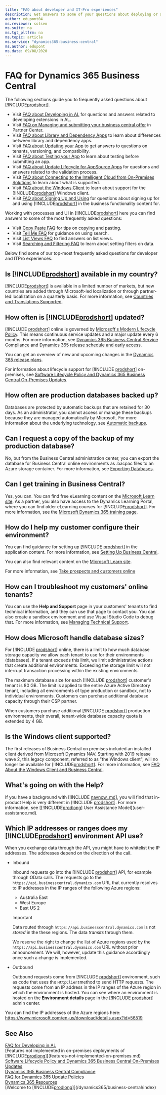 ```yaml
---
title: "FAQ about developer and IT-Pro experiences"
description: Get answers to some of your questions about deploying or administering Business Central.
author: edupont04
ms.reviewer: solsen
ms.suite: na
ms.tgt_pltfrm: na
ms.topic: article
ms.service: "dynamics365-business-central"
ms.author: edupont
ms.date: 09/08/2020
---
```


# FAQ for Dynamics 365 Business Central

The following sections guide you to frequently asked questions about [!INCLUDE[prodshort](includes/prodshort.md)].

- Visit [FAQ about Developing in AL](developer/devenv-dev-faq.md) for questions and answers related to developing extensions in AL.
- Visit [FAQ on Managing and submitting your business central offer](developer/app-faq-offer.md) in Partner Center.
- Visit [FAQ about Library and Dependency Apps](developer/app-faq-dependencies-libraries.md) to learn about differences between library and dependency apps.
- Visit [FAQ about Updating your App](developer/app-faq-update.md) to get answers to questions on tenants, versioning, and compatibility.
- Visit [FAQ about Testing your App](developer/app-faq-test.md) to learn about testing before submitting an app.
- Visit [FAQ about Update Lifecycle for AppSource Apps](developer/devenv-update-app-life-cycle-faq.md) for questions and answers related to the validation process.
- Visit [FAQ about Connecting to the Intelligent Cloud from On-Premises Solutions](administration/faq-intelligent-cloud.md) to learn about what is supported.
- Visit [FAQ about the Windows Client](faq-win-cli.md) to learn about support for the [!INCLUDE[prodshort](includes/prodshort.md)] Windows client.
- Visit [FAQ about Signing Up and Using](/dynamics365/business-central/across-faq) for questions about signing up for and using [!INCLUDE[prodshort](includes/prodshort.md)] in the business functionality content for.


Working with processes and UI in [!INCLUDE[prodshort](includes/prodshort.md)] here you can find answers to some of the most frequently asked questions:

- Visit [Copy Paste FAQ](/dynamics365/business-central/ui-copy-paste) for tips on copying and pasting.
- Visit [Tell Me FAQ](/dynamics365/business-central/ui-search-faq) for guidance on using search.
- Visit [List Views FAQ](/dynamics365/business-central/ui-views-faq) to find answers on list views.
- Visit [Searching and Filtering FAQ](/dynamics365/business-central/ui-search-filter-faq) to learn about setting filters on data.

Below find some of our top-most frequently asked questions for developer and ITPro experiences.

## Is [!INCLUDE[prodshort](includes/prodshort.md)] available in my country?

[!INCLUDE[prodshort](includes/prodshort.md)] is available in a limited number of markets, but new countries are added through Microsoft-led localization or through partner-led localization on a quarterly basis. For more information, see [Countries and Translations Supported](compliance/apptest-countries-and-translations.md).  

## How often is [!INCLUDE[prodshort](includes/prodshort.md)] updated?

[!INCLUDE [prodshort](developer/includes/prodshort.md)] online is governed by [Microsoft's Modern Lifecycle Policy](https://support.microsoft.com/help/30881). This means continuous service updates and a major update every 6 months. For more information, see [Dynamics 365 Business Central Service Compliance](/dynamics365/business-central/compliance/compliance-service-compliance) and [Dynamics 365 release schedule and early access](/dynamics365/get-started/release-schedule).  

You can get an overview of new and upcoming changes in the [Dynamics 365 release plans](https://aka.ms/businessappsreleasenotes).  

For information about lifecycle support for [!INCLUDE [prodshort](includes/prodshort.md)] on-premises, see [Software Lifecycle Policy and Dynamics 365 Business Central On-Premises Updates](terms/lifecycle-policy-on-premises.md).  

## How often are production databases backed up?

Databases are protected by automatic backups that are retained for 30 days. As an administrator, you cannot access or manage these backups because they are managed automatically by Microsoft. For more information about the underlying technology, see [Automatic backups](/azure/sql-database/sql-database-automated-backups).

## Can I request a copy of the backup of my production database?

No, but from the Business Central administration center, you can export the database for Business Central online environments as .bacpac files to an Azure storage container. For more information, see [Exporting Databases](administration/tenant-admin-center-database-export.md).  

## Can I get training in Business Central?

Yes, you can. You can find free eLearning content on the [Microsoft Learn site](/learn/browse/?products=dynamics-business-central). As a partner, you also have access to the Dynamics Learning Portal, where you can find older eLearning courses for [!INCLUDE[prodshort](includes/prodshort.md)]. For more information, see the [Microsoft Dynamics 365 training page](/dynamics365/get-started/training/index#dynamics-365-partners).  

## How do I help my customer configure their environment?

You can find guidance for setting up [!INCLUDE [prodshort](developer/includes/prodshort.md)] in the application content. For more information, see [Setting Up Business Central](/dynamics365/business-central/setup).  

You can also find relevant content on the [Microsoft Learn site](/learn/browse/?products=dynamics-business-central).

For more information, see [Take prospects and customers online](deployment/deployment.md#take-prospects-and-customers-online)

## How can I troubleshoot my customers' online tenants?

You can use the **Help and Support** page in your customers' tenants to find technical information, and they can use that page to contact you. You can also create a sandbox environment and use Visual Studio Code to debug that. For more information, see [Managing Technical Support](administration/manage-technical-support.md).  

## How does Microsoft handle database sizes?

For [!INCLUDE [prodshort](developer/includes/prodshort.md)] online, there is a limit to how much database storage capacity we allow each tenant to use for their environments (databases). If a tenant exceeds this limit, we limit administrative actions that create additional environments. Exceeding the storage limit will not interrupt transaction processing within the existing environments.

The maximum database size for each [!INCLUDE [prodshort](developer/includes/prodshort.md)] customer's tenant is 80 GB. The limit is applied to the entire Azure Active Directory  tenant, including all environments of type production or sandbox, not to individual environments. Customers can purchase additional database capacity through their CSP partner. 

When customers purchase additional [!INCLUDE [prodshort](developer/includes/prodshort.md)] production environments, their overall, tenant-wide database capacity quota is extended by 4 GB.  

## Is the Windows client supported?

The first releases of Business Central on premises included an installed client derived from Microsoft Dynamics NAV. Starting with 2019 release wave 2, this legacy component, referred to as "the Windows client", will no longer be available for [!INCLUDE[prodshort](includes/prodshort.md)]. For more information, see [FAQ About the Windows Client and Business Central](faq-win-cli.md).  

## What's going on with the Help?

If you have a background with [!INCLUDE [navnow_md](developer/includes/navnow_md.md)], you will find that in-product Help is very different in [!INCLUDE [prodshort](developer/includes/prodshort.md)]. For more information, see [[!INCLUDE[prodlong](developer/includes/prodlong.md)] User Assistance Model](user-assistance.md).

## Which IP addresses or ranges does my [!INCLUDE[prodshort](includes/prodshort.md)] environment API use?

When you exchange data through the API, you might have to whitelist the IP addresses. The addresses depend on the direction of the call.

- Inbound

  Inbound requests go into the [!INCLUDE [prodshort](includes/prodshort.md)] API, for example through OData calls. The requests go to the `https://api.businesscentral.dynamics.com` URL that currently resolves to IP addresses in the IP ranges of the following Azure regions: 

    - Australia East
    - West Europe
    - East US 2

  > [!IMPORTANT]
  > Data routed through `https://api.businesscentral.dynamics.com` is not *stored* in the these regions. The data *transits* through them.  

  We reserve the right to change the list of Azure regions used by the `https://api.businesscentral.dynamics.com` URL without prior announcement. We will, however, update this guidance accordingly once such a change is implemented.   
  
- Outbound

  Outbound requests come from [!INCLUDE [prodshort](includes/prodshort.md)] environment, such as code that uses the `HttpClient`method to send HTTP requests. The requests come from an IP address in the IP ranges of the Azure region in which the environment is hosted. You can see where an environment is hosted on the **Environment details** page in the [!INCLUDE [prodshort](includes/prodshort.md)] admin center.

You can find the IP addresses of the Azure regions here: [https://www.microsoft.com/en-us/download/details.aspx?id=56519 ](https://www.microsoft.com/en-us/download/details.aspx?id=56519)
 
## See Also

[FAQ for Developing in AL](developer/devenv-dev-faq.md)  
[Features not implemented in on-premises deployments of [!INCLUDE[prodlong](includes/prodlong.md)]](features-not-implemented-on-premises.md)  
[Software Lifecycle Policy and Dynamics 365 Business Central On-Premises Updates](terms/lifecycle-policy-on-premises.md)  
[Dynamics 365 Business Central Compliance](/dynamics365/business-central/compliance/compliance-overview)  
[FAQ for Dynamics 365 Update Policies](/dynamics365/get-started/faq-update-policy)  
[Dynamics 365 Resources](https://dynamics.microsoft.com/resources/)  
[Welcome to [!INCLUDE[prodlong](includes/prodlong.md)]](/dynamics365/business-central/index)  
